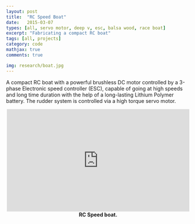 ```yaml
---
layout: post
title:  "RC Speed Boat"
date:   2015-03-07
types: [all, servo motor, deep v, esc, balsa wood, race boat]
excerpt: "Fabricating a compact RC boat"
tags: [all, projects]
category: code
mathjax: true
comments: true

img: research/boat.jpg
---
```


A compact RC boat with a powerful brushless DC motor controlled by a 3-phase Electronic speed controller (ESC), capable of going at high speeds and long time duration with the help of a long-lasting Lithium Polymer battery. The rudder system is controlled via a high torque servo motor.

<div class="imgcap">
<div align="middle">
<iframe width="500" height="280" src="https://www.youtube.com/embed/6jhQv5RgbWs?rel=0&amp;controls=1&amp;autoplay=0&amp;loop=1&amp;rel=0&amp;showinfo=0" frameborder="0" allowfullscreen></iframe>
</div>
<div class="thecap" align="middle"><b>RC Speed boat.</b> </div>
</div>